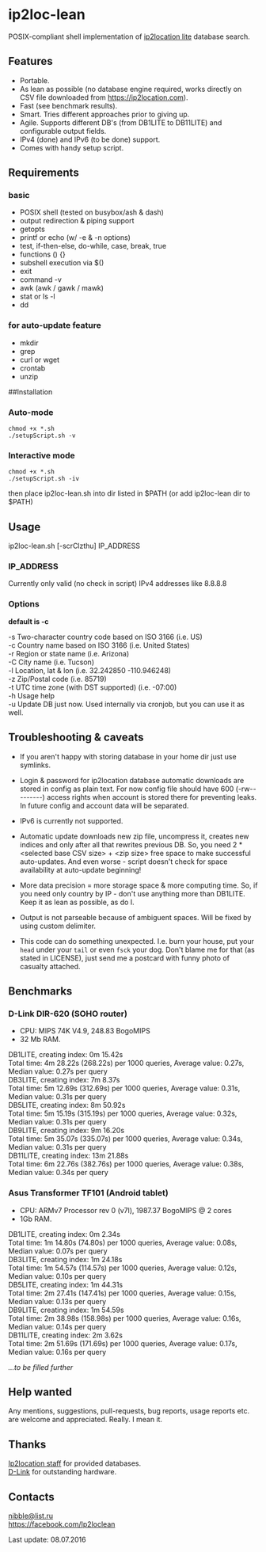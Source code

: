 # ip2loc-lean
POSIX-compliant shell implementation of [ip2location lite](https://ip2location.com) database search.

## Features

* Portable.
* As lean as possible (no database engine required, works directly on CSV file downloaded from https://ip2location.com).
* Fast (see benchmark results).
* Smart. Tries different approaches prior to giving up.
* Agile. Supports different DB's (from DB1LITE to DB11LITE) and configurable output fields.
* IPv4 (done) and IPv6 (to be done) support.
* Comes with handy setup script.

## Requirements

### basic

* POSIX shell (tested on busybox/ash & dash)
 * output redirection & piping support
 * getopts
 * printf or echo (w/ -e & -n options)
 * test, if-then-else, do-while, case, break, true
 * functions () {}
 * subshell execution via $()
 * exit
 * command -v
* awk (awk / gawk / mawk)
* stat or ls -l
* dd

### for auto-update feature

* mkdir
* grep
* curl or wget
* crontab
* unzip

##Installation

### Auto-mode

`chmod +x *.sh`  
`./setupScript.sh -v`

### Interactive mode

`chmod +x *.sh`  
`./setupScript.sh -iv`

then place ip2loc-lean.sh into dir listed in $PATH (or add ip2loc-lean dir to $PATH)

## Usage

ip2loc-lean.sh [-scrClzthu] IP_ADDRESS

### IP_ADDRESS

Currently only valid (no check in script) IPv4 addresses like 8.8.8.8

### Options

**default is -c**

-s	Two-character country code based on ISO 3166 (i.e. US)  
-c	Country name based on ISO 3166 (i.e. United States)  
-r	Region or state name (i.e. Arizona)  
-C	City name (i.e. Tucson)  
-l	Location, lat & lon (i.e. 32.242850 -110.946248)  
-z	Zip/Postal code (i.e. 85719)  
-t	UTC time zone (with DST supported) (i.e. -07:00)  
-h	Usage help  
-u	Update DB just now. Used internally via cronjob, but you can use it as well.

## Troubleshooting & caveats

* If you aren't happy with storing database in your home dir just use symlinks.

* Login & password for ip2location database automatic downloads are stored in config as plain text. For now config file should have 600 (-rw---------) access rights when account is stored there for preventing leaks. In future config and account data will be separated.

* IPv6 is currently not supported.

* Automatic update downloads new zip file, uncompress it, creates new indices and only after all that rewrites previous DB. So, you need 2 * \<selected base CSV size> + \<zip size> free space to make successful auto-updates. And even worse - script doesn't check for space availability at auto-update beginning!

* More data precision = more storage space & more computing time. So, if you need only country by IP - don't use anything more than DB1LITE. Keep it as lean as possible, as do I.

* Output is not parseable because of ambiguent spaces. Will be fixed by using custom delimiter.

* This code can do something unexpected. I.e. burn your house, put your `head` under your `tail` or even `fsck` your dog. Don't blame me for that (as stated in LICENSE), just send me a postcard with funny photo of casualty attached.

## Benchmarks

### D-Link DIR-620 (SOHO router)

* CPU: MIPS 74K V4.9, 248.83 BogoMIPS
* 32 Mb RAM.

DB1LITE, creating index: 0m 15.42s  
	Total time: 4m 28.22s (268.22s) per 1000 queries, Average value: 0.27s, Median value: 0.27s per query  
DB3LITE, creating index: 7m 8.37s  
	Total time: 5m 12.69s (312.69s) per 1000 queries, Average value: 0.31s, Median value: 0.31s per query  
DB5LITE, creating index: 8m 50.92s  
	Total time: 5m 15.19s (315.19s) per 1000 queries, Average value: 0.32s, Median value: 0.31s per query  
DB9LITE, creating index: 9m 16.20s  
	Total time: 5m 35.07s (335.07s) per 1000 queries, Average value: 0.34s, Median value: 0.31s per query  
DB11LITE, creating index: 13m 21.88s  
	Total time: 6m 22.76s (382.76s) per 1000 queries, Average value: 0.38s, Median value: 0.34s per query  

### Asus Transformer TF101 (Android tablet)

* CPU: ARMv7 Processor rev 0 (v7l), 1987.37 BogoMIPS @ 2 cores
* 1Gb RAM.

DB1LITE, creating index: 0m 2.34s  
	Total time: 1m 14.80s (74.80s) per 1000 queries, Average value: 0.08s, Median value: 0.07s per query  
DB3LITE, creating index: 1m 24.18s  
	Total time: 1m 54.57s (114.57s) per 1000 queries, Average value: 0.12s, Median value: 0.10s per query  
DB5LITE, creating index: 1m 44.31s  
	Total time: 2m 27.41s (147.41s) per 1000 queries, Average value: 0.15s, Median value: 0.13s per query  
DB9LITE, creating index: 1m 54.59s  
	Total time: 2m 38.98s (158.98s) per 1000 queries, Average value: 0.16s, Median value: 0.14s per query  
DB11LITE, creating index: 2m 3.62s  
	Total time: 2m 51.69s (171.69s) per 1000 queries, Average value: 0.17s, Median value: 0.16s per query  

*...to be filled further*

## Help wanted

Any mentions, suggestions, pull-requests, bug reports, usage reports etc. are welcome and appreciated. Really. I mean it.

## Thanks

[Ip2location staff](https://ip2location.com) for provided databases.  
[D-Link](http://dlink.com) for outstanding hardware.

## Contacts

[nibble@list.ru](nibble@list.ru)  
https://facebook.com/Ip2loclean

Last update: 08.07.2016